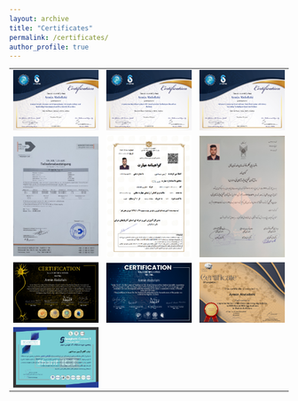 ```yaml
---
layout: archive
title: "Certificates"
permalink: /certificates/
author_profile: true
---
```


| | | |
|:-------------------------:|:-------------------------:|:-------------------------:|
| <a href="/images/certificat-01.png" target="_blank"><img src="/images/certificat-01.png" /></a> | <a href="/images/certificat-02.png" target="_blank"><img src="/images/certificat-02.png" /></a> | <a href="/images/certificat-03.png" target="_blank"><img src="/images/certificat-03.png" /></a> |
| <a href="/images/certificat-04.jpg" target="_blank"><img src="/images/certificat-04.jpg" /></a> | <a href="/images/certificat-05.png" target="_blank"><img src="/images/certificat-05.png" /></a> | <a href="/images/certificat-06.jpg" target="_blank"><img src="/images/certificat-06.jpg" /></a> |
| <a href="/images/certificat-07.png" target="_blank"><img src="/images/certificat-07.png" /></a> | <a href="/images/certificat-08.png" target="_blank"><img src="/images/certificat-08.png" /></a> | <a href="/images/certificat-09.jpg" target="_blank"><img src="/images/certificat-09.jpg" /></a> |
| <a href="/images/certificat-10.png" target="_blank"><img src="/images/certificat-10.png" /></a> |  |  |
